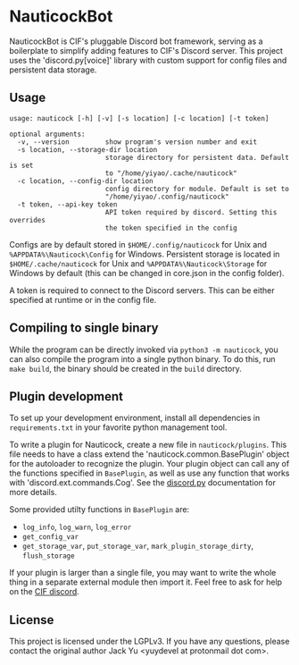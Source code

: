NauticockBot
============

NauticockBot is CIF's pluggable Discord bot framework, serving as a
boilerplate to simplify adding features to CIF's Discord server. This
project uses the 'discord.py[voice]' library with custom support for
config files and persistent data storage.

## Usage

```
usage: nauticock [-h] [-v] [-s location] [-c location] [-t token]

optional arguments:
  -v, --version         show program's version number and exit
  -s location, --storage-dir location
                        storage directory for persistent data. Default is set
                        to "/home/yiyao/.cache/nauticock"
  -c location, --config-dir location
                        config directory for module. Default is set to
                        "/home/yiyao/.config/nauticock"
  -t token, --api-key token
                        API token required by discord. Setting this overrides
                        the token specified in the config
```

Configs are by default stored in `$HOME/.config/nauticock` for Unix and
`%APPDATA%\Nauticock\Config` for Windows. Persistent storage is located in
`$HOME/.cache/nauticock` for Unix and `%APPDATA%\Nauticock\Storage` for Windows
by default (this can be changed in core.json in the config folder).

A token is required to connect to the Discord servers. This can be either
specified at runtime or in the config file.


## Compiling to single binary

While the program can be directly invoked via `python3 -m nauticock`, you
can also compile the program into a single python binary. To do this, run
`make build`, the binary should be created in the `build` directory.

## Plugin development

To set up your development environment, install all dependencies in
`requirements.txt` in your favorite python management tool.

To write a plugin for Nauticock, create a new file in `nauticock/plugins`.
This file needs to have a class extend the 'nauticock.common.BasePlugin'
object for the autoloader to recognize the plugin. Your plugin object can
call any of the functions specified in `BasePlugin`, as well as use any
function that works with 'discord.ext.commands.Cog'. See the
[discord.py](https://discordpy.readthedocs.io/en/latest/ext/commands/cogs.html)
documentation for more details.

Some provided utilty functions in `BasePlugin` are:

- `log_info`, `log_warn`, `log_error`
- `get_config_var`
- `get_storage_var`, `put_storage_var`, `mark_plugin_storage_dirty`, `flush_storage`

If your plugin is larger than a single file, you may want to write the whole
thing in a separate external module then import it. Feel free to ask for help
on the [CIF discord](https://discord.gg/TMKXqJc).

## License

This project is licensed under the LGPLv3. If you have any questions,
please contact the original author Jack Yu \<yuydevel at protonmail dot
com\>.
